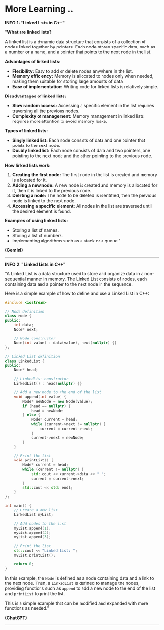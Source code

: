 # More Learning ..

**INFO 1: "Linked Lists in C++"**

"**What are linked lists?**

A linked list is a dynamic data structure that consists of a collection of nodes linked together by pointers. Each node stores specific data, such as a number or a name, and a pointer that points to the next node in the list.

**Advantages of linked lists:**

* **Flexibility:** Easy to add or delete nodes anywhere in the list.
* **Memory efficiency:** Memory is allocated to nodes only when needed, making them suitable for storing large amounts of data.
* **Ease of implementation:** Writing code for linked lists is relatively simple.

**Disadvantages of linked lists:**

* **Slow random access:** Accessing a specific element in the list requires traversing all the previous nodes.
* **Complexity of management:** Memory management in linked lists requires more attention to avoid memory leaks.

**Types of linked lists:**

* **Singly linked list:** Each node consists of data and one pointer that points to the next node.
* **Doubly linked list:** Each node consists of data and two pointers, one pointing to the next node and the other pointing to the previous node.

**How linked lists work:**

1. **Creating the first node:** The first node in the list is created and memory is allocated for it.
2. **Adding a new node:** A new node is created and memory is allocated for it, then it is linked to the previous node.
3. **Deleting a node:** The node to be deleted is identified, then the previous node is linked to the next node.
4. **Accessing a specific element:** All nodes in the list are traversed until the desired element is found.

**Examples of using linked lists:**

* Storing a list of names.
* Storing a list of numbers.
* Implementing algorithms such as a stack or a queue."

**(Gemini)**

---

**INFO 2: "Linked Lists in C++"**

"A Linked List is a data structure used to store and organize data in a non-sequential manner in memory. The Linked List consists of nodes, each containing data and a pointer to the next node in the sequence.

Here is a simple example of how to define and use a Linked List in C++:

```cpp
#include <iostream>

// Node definition
class Node {
public:
    int data;
    Node* next;

    // Node constructor
    Node(int value) : data(value), next(nullptr) {}
};

// Linked List definition
class LinkedList {
public:
    Node* head;

    // LinkedList constructor
    LinkedList() : head(nullptr) {}

    // Add a new node to the end of the list
    void append(int value) {
        Node* newNode = new Node(value);
        if (head == nullptr) {
            head = newNode;
        } else {
            Node* current = head;
            while (current->next != nullptr) {
                current = current->next;
            }
            current->next = newNode;
        }
    }

    // Print the list
    void printList() {
        Node* current = head;
        while (current != nullptr) {
            std::cout << current->data << " ";
            current = current->next;
        }
        std::cout << std::endl;
    }
};

int main() {
    // Create a new list
    LinkedList myList;

    // Add nodes to the list
    myList.append(1);
    myList.append(2);
    myList.append(3);

    // Print the list
    std::cout << "Linked List: ";
    myList.printList();

    return 0;
}
```

In this example, the `Node` is defined as a node containing data and a link to the next node. Then, a `LinkedList` is defined to manage the nodes, providing functions such as `append` to add a new node to the end of the list and `printList` to print the list.

This is a simple example that can be modified and expanded with more functions as needed."

**(ChatGPT)**

---
